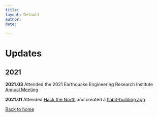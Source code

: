 ```yaml
---
title: 
layout: Default
author: 
date: 

---
```

# Updates

## 2021

**2021.03** Attended the 2021 Earthquake Engineering Research Institute <a href="https://matchboxvirtual.com/eeri-annual-meeting-2021/">Annual Meeting</a>

**2021.01** Attended <a href="https://hackthenorth.com/">Hack the North</a> and created a <a href="https://devpost.com/software/treecosystem">habit-building app</a>


[Back to home](/)